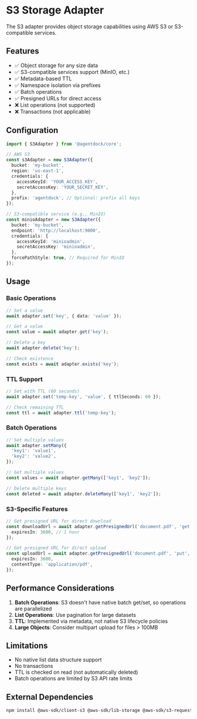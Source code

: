 # S3 Storage Adapter

The S3 adapter provides object storage capabilities using AWS S3 or S3-compatible services.

## Features

- ✅ Object storage for any size data
- ✅ S3-compatible services support (MinIO, etc.)
- ✅ Metadata-based TTL
- ✅ Namespace isolation via prefixes
- ✅ Batch operations
- ✅ Presigned URLs for direct access
- ❌ List operations (not supported)
- ❌ Transactions (not applicable)

## Configuration

```typescript
import { S3Adapter } from '@agentdock/core';

// AWS S3
const s3Adapter = new S3Adapter({
  bucket: 'my-bucket',
  region: 'us-east-1',
  credentials: {
    accessKeyId: 'YOUR_ACCESS_KEY',
    secretAccessKey: 'YOUR_SECRET_KEY',
  },
  prefix: 'agentdock', // Optional: prefix all keys
});

// S3-compatible service (e.g., MinIO)
const minioAdapter = new S3Adapter({
  bucket: 'my-bucket',
  endpoint: 'http://localhost:9000',
  credentials: {
    accessKeyId: 'minioadmin',
    secretAccessKey: 'minioadmin',
  },
  forcePathStyle: true, // Required for MinIO
});
```

## Usage

### Basic Operations

```typescript
// Set a value
await adapter.set('key', { data: 'value' });

// Get a value
const value = await adapter.get('key');

// Delete a key
await adapter.delete('key');

// Check existence
const exists = await adapter.exists('key');
```

### TTL Support

```typescript
// Set with TTL (60 seconds)
await adapter.set('temp-key', 'value', { ttlSeconds: 60 });

// Check remaining TTL
const ttl = await adapter.ttl('temp-key');
```

### Batch Operations

```typescript
// Set multiple values
await adapter.setMany({
  'key1': 'value1',
  'key2': 'value2',
});

// Get multiple values
const values = await adapter.getMany(['key1', 'key2']);

// Delete multiple keys
const deleted = await adapter.deleteMany(['key1', 'key2']);
```

### S3-Specific Features

```typescript
// Get presigned URL for direct download
const downloadUrl = await adapter.getPresignedUrl('document.pdf', 'get', {
  expiresIn: 3600, // 1 hour
});

// Get presigned URL for direct upload
const uploadUrl = await adapter.getPresignedUrl('document.pdf', 'put', {
  expiresIn: 3600,
  contentType: 'application/pdf',
});
```

## Performance Considerations

1. **Batch Operations**: S3 doesn't have native batch get/set, so operations are parallelized
2. **List Operations**: Use pagination for large datasets
3. **TTL**: Implemented via metadata, not native S3 lifecycle policies
4. **Large Objects**: Consider multipart upload for files > 100MB

## Limitations

- No native list data structure support
- No transactions
- TTL is checked on read (not automatically deleted)
- Batch operations are limited by S3 API rate limits

## External Dependencies

```bash
npm install @aws-sdk/client-s3 @aws-sdk/lib-storage @aws-sdk/s3-request-presigner
``` 